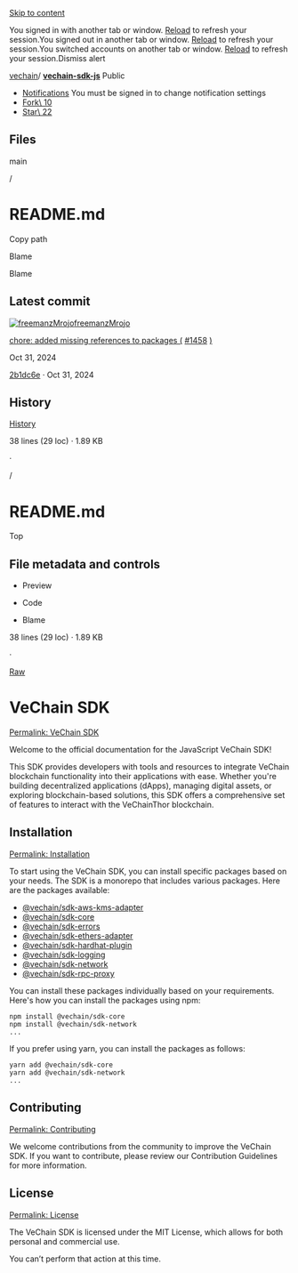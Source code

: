 [Skip to content](https://github.com/vechain/vechain-sdk-js/blob/main/docs/README.md#start-of-content)

You signed in with another tab or window. [Reload](https://github.com/vechain/vechain-sdk-js/blob/main/docs/README.md) to refresh your session.You signed out in another tab or window. [Reload](https://github.com/vechain/vechain-sdk-js/blob/main/docs/README.md) to refresh your session.You switched accounts on another tab or window. [Reload](https://github.com/vechain/vechain-sdk-js/blob/main/docs/README.md) to refresh your session.Dismiss alert

[vechain](https://github.com/vechain)/ **[vechain-sdk-js](https://github.com/vechain/vechain-sdk-js)** Public

- [Notifications](https://github.com/login?return_to=%2Fvechain%2Fvechain-sdk-js) You must be signed in to change notification settings
- [Fork\\
10](https://github.com/login?return_to=%2Fvechain%2Fvechain-sdk-js)
- [Star\\
22](https://github.com/login?return_to=%2Fvechain%2Fvechain-sdk-js)


## Files

main

/

# README.md

Copy path

Blame

Blame

## Latest commit

[![freemanzMrojo](https://avatars.githubusercontent.com/u/29736144?v=4&size=40)](https://github.com/freemanzMrojo)[freemanzMrojo](https://github.com/vechain/vechain-sdk-js/commits?author=freemanzMrojo)

[chore: added missing references to packages (](https://github.com/vechain/vechain-sdk-js/commit/2b1dc6e06a874cd649af279bb1cf36cd2c9d48a6) [#1458](https://github.com/vechain/vechain-sdk-js/pull/1458) [)](https://github.com/vechain/vechain-sdk-js/commit/2b1dc6e06a874cd649af279bb1cf36cd2c9d48a6)

Oct 31, 2024

[2b1dc6e](https://github.com/vechain/vechain-sdk-js/commit/2b1dc6e06a874cd649af279bb1cf36cd2c9d48a6) · Oct 31, 2024

## History

[History](https://github.com/vechain/vechain-sdk-js/commits/main/docs/README.md)

38 lines (29 loc) · 1.89 KB

·

/

# README.md

Top

## File metadata and controls

- Preview

- Code

- Blame


38 lines (29 loc) · 1.89 KB

·

[Raw](https://github.com/vechain/vechain-sdk-js/raw/refs/heads/main/docs/README.md)

# VeChain SDK

[Permalink: VeChain SDK](https://github.com/vechain/vechain-sdk-js/blob/main/docs/README.md#vechain-sdk)

Welcome to the official documentation for the JavaScript VeChain SDK!

This SDK provides developers with tools and resources to integrate VeChain blockchain functionality into their applications with ease. Whether you're building decentralized applications (dApps), managing digital assets, or exploring blockchain-based solutions, this SDK offers a comprehensive set of features to interact with the VeChainThor blockchain.

## Installation

[Permalink: Installation](https://github.com/vechain/vechain-sdk-js/blob/main/docs/README.md#installation)

To start using the VeChain SDK, you can install specific packages based on your needs. The SDK is a monorepo that includes various packages. Here are the packages available:

- [@vechain/sdk-aws-kms-adapter](https://www.npmjs.com/package/@vechain/sdk-aws-kms-adapter)
- [@vechain/sdk-core](https://www.npmjs.com/package/@vechain/sdk-core)
- [@vechain/sdk-errors](https://www.npmjs.com/package/@vechain/sdk-errors)
- [@vechain/sdk-ethers-adapter](https://www.npmjs.com/package/@vechain/sdk-ethers-adapter)
- [@vechain/sdk-hardhat-plugin](https://www.npmjs.com/package/@vechain/sdk-hardhat-plugin)
- [@vechain/sdk-logging](https://www.npmjs.com/package/@vechain/sdk-logging)
- [@vechain/sdk-network](https://www.npmjs.com/package/@vechain/sdk-network)
- [@vechain/sdk-rpc-proxy](https://www.npmjs.com/package/@vechain/sdk-rpc-proxy)

You can install these packages individually based on your requirements. Here's how you can install the packages using npm:

```
npm install @vechain/sdk-core
npm install @vechain/sdk-network
...
```

If you prefer using yarn, you can install the packages as follows:

```
yarn add @vechain/sdk-core
yarn add @vechain/sdk-network
...
```

## Contributing

[Permalink: Contributing](https://github.com/vechain/vechain-sdk-js/blob/main/docs/README.md#contributing)

We welcome contributions from the community to improve the VeChain SDK. If you want to contribute, please review our Contribution Guidelines for more information.

## License

[Permalink: License](https://github.com/vechain/vechain-sdk-js/blob/main/docs/README.md#license)

The VeChain SDK is licensed under the MIT License, which allows for both personal and commercial use.

You can’t perform that action at this time.